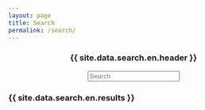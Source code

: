 ```yaml
---
layout: page
title: Search
permalink: /search/
---
```


<div id="search-container">
    <div style="text-align: center">
        <h3>{{ site.data.search.en.header }}</h3>
        <input type="text" id="search-input" class="search-input" placeholder="Search"/>
    </div>
    <h3>{{ site.data.search.en.results }}</h3>    
    <ul id="results-container"></ul>
</div>

<script src="{{ site.baseurl }}/assets/simple-jekyll-search.min.js" type="text/javascript"></script>

<script>
    SimpleJekyllSearch({
    searchInput: document.getElementById('search-input'),
    resultsContainer: document.getElementById('results-container'),
    searchResultTemplate: '<div style="text-align: left !important;"><a href="{url}">{title}</a><span>{{site.data.common.flags.{{locale }}}} ----</span></div>',
    json: '{{ site.baseurl }}/search.json',
    noResultsText: 'No results found'
    });
</script>
